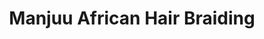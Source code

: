 ---
title: "Manjuu African Hair Braiding"
url: /hamilton/manjuu-african-hair-braiding/
shop: Friseur
---